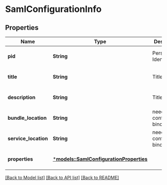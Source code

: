 # SamlConfigurationInfo

## Properties
Name | Type | Description | Notes
------------ | ------------- | ------------- | -------------
**pid** | **String** | Persistent Identity (PID) | [optional] [default to None]
**title** | **String** | Title | [optional] [default to None]
**description** | **String** | Title | [optional] [default to None]
**bundle_location** | **String** | needed for configuration binding | [optional] [default to None]
**service_location** | **String** | needed for configuraiton binding | [optional] [default to None]
**properties** | [***models::SamlConfigurationProperties**](SamlConfigurationProperties.md) |  | [optional] [default to None]

[[Back to Model list]](../README.md#documentation-for-models) [[Back to API list]](../README.md#documentation-for-api-endpoints) [[Back to README]](../README.md)


